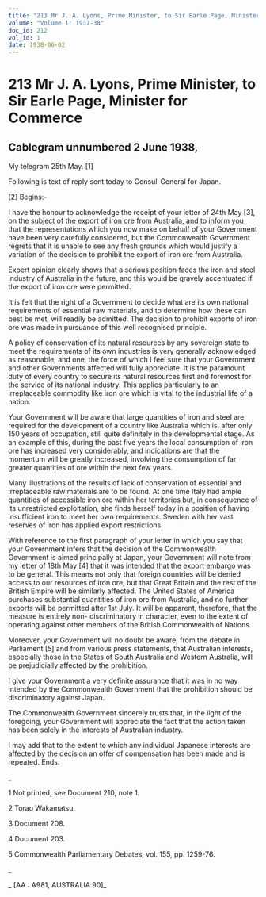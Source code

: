```yaml
---
title: "213 Mr J. A. Lyons, Prime Minister, to Sir Earle Page, Minister for Commerce"
volume: "Volume 1: 1937-38"
doc_id: 212
vol_id: 1
date: 1938-06-02
---
```


# 213 Mr J. A. Lyons, Prime Minister, to Sir Earle Page, Minister for Commerce

## Cablegram unnumbered 2 June 1938,

My telegram 25th May. [1]

Following is text of reply sent today to Consul-General for Japan.

[2] Begins:-

I have the honour to acknowledge the receipt of your letter of 24th May [3], on the subject of the export of iron ore from Australia, and to inform you that the representations which you now make on behalf of your Government have been very carefully considered, but the Commonwealth Government regrets that it is unable to see any fresh grounds which would justify a variation of the decision to prohibit the export of iron ore from Australia.

Expert opinion clearly shows that a serious position faces the iron and steel industry of Australia in the future, and this would be gravely accentuated if the export of iron ore were permitted.

It is felt that the right of a Government to decide what are its own national requirements of essential raw materials, and to determine how these can best be met, will readily be admitted. The decision to prohibit exports of iron ore was made in pursuance of this well recognised principle.

A policy of conservation of its natural resources by any sovereign state to meet the requirements of its own industries is very generally acknowledged as reasonable, and one, the force of which I feel sure that your Government and other Governments affected will fully appreciate. It is the paramount duty of every country to secure its natural resources first and foremost for the service of its national industry. This applies particularly to an irreplaceable commodity like iron ore which is vital to the industrial life of a nation.

Your Government will be aware that large quantities of iron and steel are required for the development of a country like Australia which is, after only 150 years of occupation, still quite definitely in the developmental stage. As an example of this, during the past five years the local consumption of iron ore has increased very considerably, and indications are that the momentum will be greatly increased, involving the consumption of far greater quantities of ore within the next few years.

Many illustrations of the results of lack of conservation of essential and irreplaceable raw materials are to be found. At one time Italy had ample quantities of accessible iron ore within her territories but, in consequence of its unrestricted exploitation, she finds herself today in a position of having insufficient iron to meet her own requirements. Sweden with her vast reserves of iron has applied export restrictions.

With reference to the first paragraph of your letter in which you say that your Government infers that the decision of the Commonwealth Government is aimed principally at Japan, your Government will note from my letter of 18th May [4] that it was intended that the export embargo was to be general. This means not only that foreign countries will be denied access to our resources of iron ore, but that Great Britain and the rest of the British Empire will be similarly affected. The United States of America purchases substantial quantities of iron ore from Australia, and no further exports will be permitted after 1st July. It will be apparent, therefore, that the measure is entirely non- discriminatory in character, even to the extent of operating against other members of the British Commonwealth of Nations.

Moreover, your Government will no doubt be aware, from the debate in Parliament [5] and from various press statements, that Australian interests, especially those in the States of South Australia and Western Australia, will be prejudicially affected by the prohibition.

I give your Government a very definite assurance that it was in no way intended by the Commonwealth Government that the prohibition should be discriminatory against Japan.

The Commonwealth Government sincerely trusts that, in the light of the foregoing, your Government will appreciate the fact that the action taken has been solely in the interests of Australian industry.

I may add that to the extent to which any individual Japanese interests are affected by the decision an offer of compensation has been made and is repeated. Ends.

_

1 Not printed; see Document 210, note 1.

2 Torao Wakamatsu.

3 Document 208.

4 Document 203.

5 Commonwealth Parliamentary Debates, vol. 155, pp. 1259-76.

_

_ [AA : A981, AUSTRALIA 90]_
